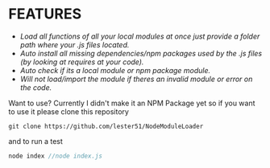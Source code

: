 # FEATURES

- _Load all functions of all your local modules at once just provide a folder path where your .js files located._
- _Auto install all missing dependencies/npm packages used by the .js files (by looking at requires at your code)._
- _Auto check if its a local module or npm package module._
- _Will not load/import the module if theres an invalid module or error on the code._


Want to use? Currently I didn't make it an NPM Package yet so if you want to use it please clone this repository
```
git clone https://github.com/lester51/NodeModuleLoader
```
and to run a test
```js
node index //node index.js
```
